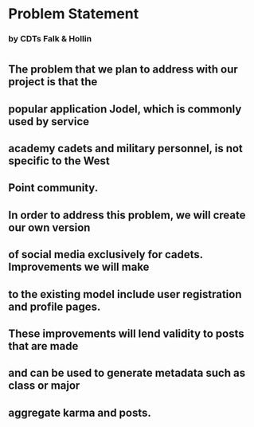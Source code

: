 # Problem Statement
### by CDTs Falk & Hollin
# 
##   The problem that we plan to address with our project is that the 
## popular application Jodel, which is commonly used by service 
## academy cadets and military personnel, is not specific to the West
## Point community. 
##   In order to address this problem, we will create our own version
## of social media exclusively for cadets. Improvements we will make
## to the existing model include user registration and profile pages.
## These improvements will lend validity to posts that are made 
## and can be used to generate metadata such as class or major
## aggregate karma and posts. 